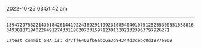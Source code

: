 2022-10-25 03:51:42 am

---

`13947297552214301842614419224169291199231085404010751252553003515888163493018719402264912743311982073315971239132021323963797926271`

`Latest commit SHA is: d77ff6402fb6abb6a3d94344d3cebc8d19776969 `
